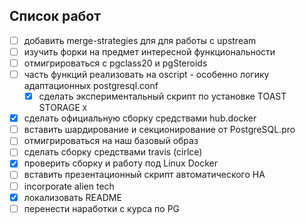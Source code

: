 ## Список работ

* [ ] добавить merge-strategies для для работы с upstream
* [ ] изучить форки на предмет интересной функциональности
* [ ] отмигрироваться с pgclass20 и pgSteroids
* [ ] часть функций реализовать на oscript - особенно логику адаптационных postgresql.conf
    * [x] сделать экспериментальный скрипт по установке TOAST STORAGE `X`
* [X] сделать официальную сборку средствами hub.docker
* [ ] вставить шардирование и секционирование от PostgreSQL.pro
* [ ] отмигрироваться на наш базовый образ 
* [ ] сделать сборку средствами travis (cirlce)
* [X] проверить сборку и работу под Linux Docker
* [ ] вставить презентационный скрипт автоматического HA
* [ ] incorporate alien tech
* [X] локализовать README
* [ ] перенести наработки с курса по PG
